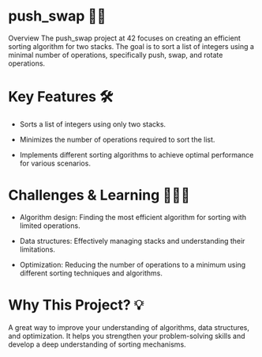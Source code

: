 # push_swap 🔀💡
Overview
The push_swap project at 42 focuses on creating an efficient sorting algorithm for two stacks. The goal is to sort a list of integers using a minimal number of operations, specifically push, swap, and rotate operations.

# Key Features 🛠️
- Sorts a list of integers using only two stacks.

- Minimizes the number of operations required to sort the list.

- Implements different sorting algorithms to achieve optimal performance for various scenarios.

# Challenges & Learning 🧠👨‍💻
- Algorithm design: Finding the most efficient algorithm for sorting with limited operations.

- Data structures: Effectively managing stacks and understanding their limitations.

- Optimization: Reducing the number of operations to a minimum using different sorting techniques and algorithms.

# Why This Project? 💡
A great way to improve your understanding of algorithms, data structures, and optimization. It helps you strengthen your problem-solving skills and develop a deep understanding of sorting mechanisms.
